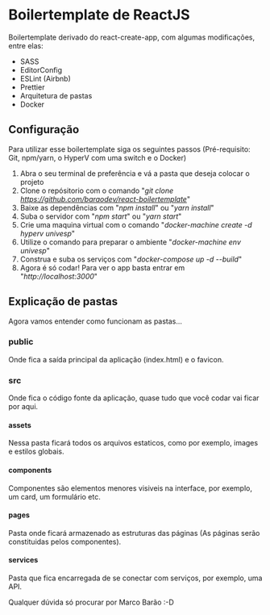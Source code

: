 # Boilertemplate de ReactJS

Boilertemplate derivado do react-create-app, com algumas modificações, entre elas:

- SASS
- EditorConfig
- ESLint (Airbnb)
- Prettier
- Arquitetura de pastas
- Docker

## Configuração

Para utilizar esse boilertemplate siga os seguintes passos (Pré-requisito: Git, npm/yarn, o HyperV com uma switch e o Docker)

1. Abra o seu terminal de preferência e vá a pasta que deseja colocar o projeto
2. Clone o repósitorio com o comando "_git clone https://github.com/baraodev/react-boilertemplate_"
3. Baixe as dependências com "_npm install_" ou "_yarn install_"
4. Suba o servidor com "_npm start_" ou "_yarn start_"
5. Crie uma maquina virtual com o comando "_docker-machine create -d hyperv univesp_"
6. Utilize o comando para preparar o ambiente "_docker-machine env univesp_"
7. Construa e suba os serviços com "_docker-compose up -d --build_"
8. Agora é só codar! Para ver o app basta entrar em "_http://localhost:3000_"

## Explicação de pastas

Agora vamos entender como funcionam as pastas...

### public

Onde fica a saída principal da aplicação (index.html) e o favicon.

### src

Onde fica o código fonte da aplicação, quase tudo que você codar vai ficar por aqui.

#### assets

Nessa pasta ficará todos os arquivos estaticos, como por exemplo, images e estilos globais.

#### components

Componentes são elementos menores visiveis na interface, por exemplo, um card, um formulário etc.

#### pages

Pasta onde ficará armazenado as estruturas das páginas (As páginas serão constituidas pelos componentes).

#### services

Pasta que fica encarregada de se conectar com serviços, por exemplo, uma API.

Qualquer dúvida só procurar por Marco Barão :-D
